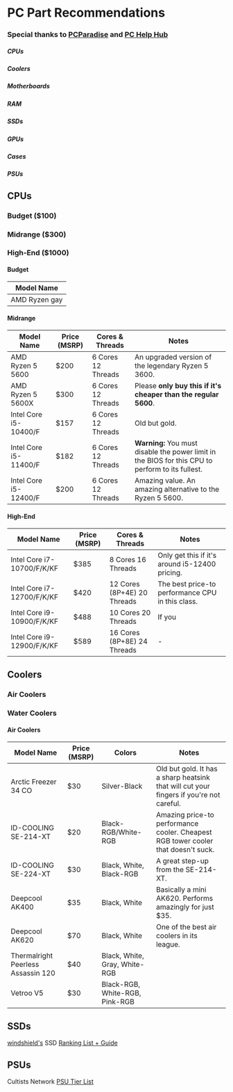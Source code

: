# PC Part Recommendations

### Special thanks to [PCParadise](https://discord.gg/pcparadise) and [PC Help Hub](https://docs.google.com/presentation/d/1RSXkK6nSBhYbIuJzdbhcuOsKzP1w8auAwaYNd1gGI04/edit?usp=sharing)


##### CPUs
##### Coolers
##### Motherboards
##### RAM
##### SSDs
##### GPUs
##### Cases
##### PSUs

## CPUs

### Budget ($100)
### Midrange ($300)
### High-End ($1000)

#### Budget

| Model Name
| ----------------- |
| AMD Ryzen gay

#### Midrange

| Model Name            | Price (MSRP) | Cores & Threads    | Notes
| --------------------- | ------------ | ------------------ | ------------------------------------------------------------------------------------------------- |
| AMD Ryzen 5 5600      | $200         | 6 Cores 12 Threads | An upgraded version of the legendary Ryzen 5 3600.                                                |
| AMD Ryzen 5 5600X     | $300         | 6 Cores 12 Threads | Please **only buy this if it's cheaper than the regular 5600**.                                   |
| Intel Core i5-10400/F | $157         | 6 Cores 12 Threads | Old but gold.                                                                                     |
| Intel Core i5-11400/F | $182         | 6 Cores 12 Threads | **Warning:** You must disable the power limit in the BIOS for this CPU to perform to its fullest. |
| Intel Core i5-12400/F | $200         | 6 Cores 12 Threads | Amazing value. An amazing alternative to the Ryzen 5 5600.                                        |

#### High-End 

| Model Name                 | Price (MSRP) | Cores & Threads                  | Notes
| -------------------------- | ------------ | -------------------------------- | ---------------------------------------------------------
| Intel Core i7-10700/F/K/KF | $385         | 8 Cores 16 Threads               | Only get this if it's around i5-12400 pricing.
| Intel Core i7-12700/F/K/KF | $420         | 12 Cores (8P+4E) 20 Threads      | The best price-to performance CPU in this class.
| Intel Core i9-10900/F/K/KF | $488         | 10 Cores 20 Threads              | If you 
| Intel Core i9-12900/F/K/KF | $589         | 16 Cores (8P+8E) 24 Threads      | -

## Coolers

### Air Coolers
### Water Coolers

#### Air Coolers

| Model Name                         | Price (MSRP) | Colors  | Notes
| ---------------------------------- | ------------ | ------- | ----------------------------------------------------------------------------------------------------- |
| Arctic Freezer 34 CO               | $30          | Silver-Black                   | Old but gold. It has a sharp heatsink that will cut your fingers if you're not careful.
| ID-COOLING SE-214-XT               | $20          | Black-RGB/White-RGB            | Amazing price-to performance cooler. Cheapest RGB tower cooler that doesn't suck.
| ID-COOLING SE-224-XT               | $30          | Black, White, Black-RGB        | A great step-up from the SE-214-XT.
| Deepcool AK400                     | $35          | Black, White                   | Basically a mini AK620. Performs amazingly for just $35.
| Deepcool AK620                     | $70          | Black, White                   | One of the best air coolers in its league.
| Thermalright Peerless Assassin 120 | $40          | Black, White, Gray, White-RGB  | 
| Vetroo V5                          | $30          | Black-RGB, White-RGB, Pink-RGB |


## SSDs

[windshield's](https://github.com/windshields) SSD [Ranking List + Guide](https://github.com/windshields/stoRAGE-consumer-SSD-buying-guide/blob/main/SSD%20tier%20list.md)

## PSUs

Cultists Network [PSU Tier List](https://cultists.network/140/psu-tier-list/)



